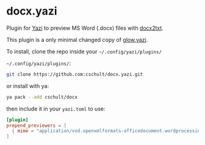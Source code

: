 # docx.yazi

Plugin for [Yazi](https://github.com/sxyazi/yazi) to preview MS Word
(.docx) files with [docx2txt](https://docx2txt.sourceforge.net/).

This plugin is a only minimal changed copy of [glow.yazi](https://github.com/Reledia/glow.yazi).

To install, clone the repo inside your `~/.config/yazi/plugins/`

`~/.config/yazi/plugins/`:

```bash
git clone https://github.com:cschult/docx.yazi.git
```

or install with ya:

```bash
ya pack --add cschult/docx
```

then include it in your `yazi.toml` to use:

```toml
[plugin]
prepend_previewers = [
  { mime = "application/vnd.openxmlformats-officedocument.wordprocessingml.document", run = "docx" },
]
```
